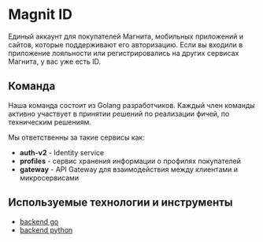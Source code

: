 # Magnit ID

Единый аккаунт для покупателей Магнита, мобильных приложений и сайтов, которые поддерживают его авторизацию.  Если вы входили в приложение лояльности или регистрировались на других сервисах Магнита, у вас уже есть ID.

## Команда

Наша команда состоит из Golang разработчиков. Каждый член команды активно участвует в принятии решений по реализации фичей, по техническим решениям.

Мы ответственны за такие сервисы как:

* **auth-v2** - Identity service
* **profiles** - сервис хранения информации о профилях покупателей
* **gateway** - API Gateway для взаимодействия между клиентами и микросервисами

## Используемые технологии и инструменты

* [backend go](tech/golang.md)
* [backend python](tech/python.md)

